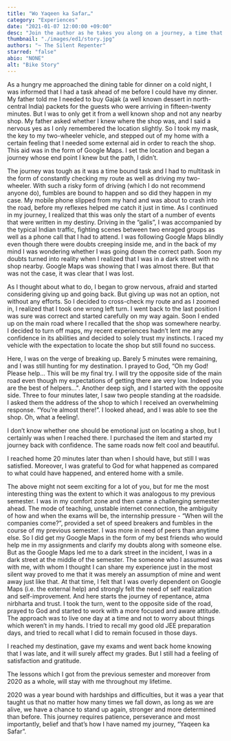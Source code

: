 ```yaml
---
title: "Wo Yaqeen ka Safar…"
category: "Experiences"
date: "2021-01-07 12:00:00 +09:00"
desc: "Join the author as he takes you along on a journey, a time that taught him lessons for life"
thumbnail: "./images/ed1/story.jpg"
authors: "~ The Silent Repenter"
starred: "false"
abio: "NONE"
alt: "Bike Story"
---
```


As a hungry me approached the dining table for dinner on a cold night, I was informed that I had a task ahead of me before I could have my dinner. My father told me I needed to buy Gajak (a well known dessert in north-central India) packets for the guests who were arriving in fifteen-twenty minutes. But I was to only get it from a well known shop and not any nearby shop. My father asked whether I knew where the shop was, and I said a nervous yes as I only remembered the location slightly. So I took my mask, the key to my two-wheeler vehicle, and stepped out of my home with a certain feeling that I needed some external aid in order to reach the shop. This aid was in the form of Google Maps. I set the location and began a journey whose end point I knew but the path, I didn’t.

The journey was tough as it was a time bound task and I had to multitask in the form of constantly checking my route as well as driving my two-wheeler. With such a risky form of driving (which I do not recommend anyone do), fumbles are bound to happen and so did they happen in my case. My mobile phone slipped from my hand and was about to crash into the road, before my reflexes helped me catch it just in time. As I continued in my journey, I realized that this was only the start of a number of events that were written in my destiny.  Driving in the “galis”, I was accompanied by the typical Indian traffic, fighting scenes between two enraged groups as well as a phone call that I had to attend. I was following Google Maps blindly even though there were doubts creeping inside me, and in the back of my mind I was wondering whether I was going down the correct path. Soon my doubts turned into reality when I realized that I was in a dark street with no shop nearby. Google Maps was showing that I was almost there. But that was not the case, it was clear that I was lost. 

As I thought about what to do, I began to grow nervous, afraid and started considering giving up and going back. But giving up was not an option, not without any efforts. So I decided to cross-check my route and as I zoomed in, I realized that I took one wrong left turn. I went back to the last position I was sure was correct and started carefully on my way again. Soon I ended up on the main road where I recalled that the shop was somewhere nearby. I decided to turn off maps, my recent experiences hadn’t lent me any confidence in its abilities and decided to solely trust my instincts. I raced my vehicle with the expectation to locate the shop but still found no success.

Here, I was on the verge of breaking up. Barely 5 minutes were remaining, and I was still hunting for my destination. I prayed to God, “Oh my God! Please help... 
This will be my final try. I will try the opposite side of the main road even though my expectations of getting there are very low. Indeed you are the best of helpers...". Another deep sigh, and I started with the opposite side. Three to four minutes later, I saw two people standing at the roadside. I asked them the address of the shop to which I received an overwhelming response. “You’re almost there!”. I looked ahead, and I was able to see the shop. Oh, what a feeling!.

I don’t know whether one should be emotional just on locating a shop, but I certainly was when I reached there. I purchased the item and started my journey back with confidence. The same roads now felt cool and beautiful.

I reached home 20 minutes later than when I should have, but still I was satisfied. Moreover, I was grateful to God for what happened as compared to what could have happened, and entered home with a smile.


The above might not seem exciting for a lot of you, but for me the most interesting thing was the extent to which it was analogous to my previous semester. I was in my comfort zone and then came a challenging semester ahead. The mode of teaching, unstable internet connection, the ambiguity of how and when the exams will be, the internship pressure - “When will the companies come?”, provided a set of speed breakers and fumbles in the course of my previous semester. I was more in need of peers than anytime else. So I did get my Google Maps in the form of my best friends who would help me in my assignments and clarify my doubts along with someone else. But as the Google Maps led me to a dark street in the incident, I was in a dark street at the middle of the semester. The someone who I assumed was with me, with whom I thought I can share my experience just in the most silent way proved to me that it was merely an assumption of mine and went away just like that.
At that time, I felt that I was overly dependent on Google Maps (i.e. the external help) and strongly felt the need of self realization and self-improvement. And here starts the journey of repentance, atma nirbharta and trust. I took the turn, went to the opposite side of the road, prayed to God and started to work with a more focused and aware attitude. The approach was to live one day at a time and not to worry about things which weren’t in my hands. I tried to recall my good old JEE preparation days, and tried to recall what I did to remain focused in those days.

I reached my destination, gave my exams and went back home knowing that I was late, and it will surely affect my grades. But I still had a feeling of satisfaction and gratitude. 

The lessons which I got from the previous semester and moreover from 2020
 as a whole, will stay with me throughout my lifetime.

2020 was a year bound with hardships and difficulties, but it was a year that taught us that no matter how many times we fall down, as long as we are alive, we have a chance to stand up again, stronger and more determined than before. This journey requires patience, perseverance and most importantly, belief and that’s how I have named my
journey, “Yaqeen ka Safar”.


